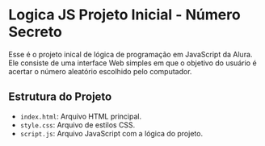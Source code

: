 # Logica JS Projeto Inicial - Número Secreto

Esse é o projeto inical de lógica de programação em JavaScript da Alura. Ele consiste de uma interface Web simples em que o objetivo do usuário é acertar o número aleatório escolhido pelo computador.

## Estrutura do Projeto

- `index.html`: Arquivo HTML principal.
- `style.css`: Arquivo de estilos CSS.
- `script.js`: Arquivo JavaScript com a lógica do projeto.
